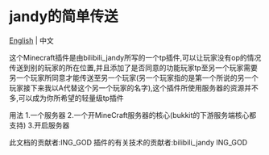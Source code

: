 # jandy的简单传送

[English](README.md) | 中文

这个Minecraft插件是由bilibili_jandy所写的一个tp插件,可以让玩家没有op的情况传送到别的玩家的所在位置,并且添加了是否同意的功能玩家tp至另一个玩家需要另一个玩家所同意才能传送至另一个玩家(另一个玩家指的是第一个所说的另一个玩家接下来我以A代替这个另一个玩家的名字),这个插件所使用服务器的资源并不多,可以成为你所希望的轻量级tp插件

用法
1.一个服务器
2.一个开MineCraft服务器的核心(bukkit的下游服务端核心都支持)
3.开启服务器


此文档的贡献者:ING_GOD
插件的有关技术的贡献者:bilibili_jandy ING_GOD
